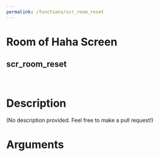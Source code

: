 ```yaml
---
permalink: /functions/scr_room_reset
---
```

# Room of Haha Screen  
## scr_room_reset  
&nbsp;  
# Description  
(No description provided. Feel free to make a pull request!) 
&nbsp;  
# Arguments


